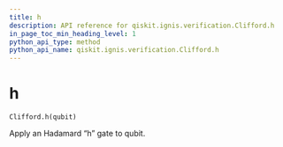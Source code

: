 ```yaml
---
title: h
description: API reference for qiskit.ignis.verification.Clifford.h
in_page_toc_min_heading_level: 1
python_api_type: method
python_api_name: qiskit.ignis.verification.Clifford.h
---
```


# h

<span id="qiskit.ignis.verification.Clifford.h" />

`Clifford.h(qubit)`

Apply an Hadamard “h” gate to qubit.

